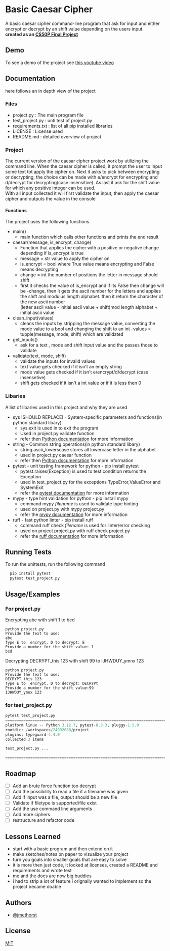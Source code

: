 
# Basic Caesar Cipher

A basic caesar cipher command-line program that ask for input and either encrypt or decrypt by an shift value depending on the users input.\
**created as an [CS50P Final Project](https://cs50.harvard.edu/python/2022/)**

## Demo

To see a demo of the project see [this youtube video](https://www)

## Documentation

here follows an in depth view of the project

### Files

- project.py : The main program file
- test_project.py : unti test of project.py
- requirements.txt : list of all pip installed libraries
- LICENSE : License used
- README.md : detailed overview of project

### Project

The current version of the caesar cipher project work by utilizing the command line.
When the caesar cipher is called, it prompt the user to input some text tot apply the cipher on. Next it asks to pick between encrypting or decrypting, the choice can be made with e/encrypt  for encrypting and d/decrypt for decrypting(case insensitive). As last it ask for the shift value for which any positive integer can be used.\
With all input collected it will first validate the input, then apply the caesar cipher and outputs the value in the console

#### Functions

The project uses the following functions

- main()
  - main function which calls other functions and prints the end result
- caesar(message, is_encrypt, change)
  - Function that applies the cipher with a positive or negative change depending if is_encrypt is true
  - message = str value to apply the cipher on
  - is_encrypt = bool where True value means encrypting and False means decrypting
  - change = int the number of positions the letter in message should shift
  - first it checks the value of is_encrypt and if its False then change will be -change, then it gets the ascii number for the letters and applies the shift and modulus length alphabet. then it return the character of the new ascii number\
   (letter ascii value - initial ascii value + shift)mod length alphabet + initial ascii value
- clean_input(values)
  - cleans the inputs by stripping the message value, converting the mode value to a bool and changing the shift to an int
  -values = tupple(message, mode, shift) which are validated
- get_inputs()
  - ask for a text , mode and shift input value and the passes those to validate
- validate(text, mode, shift)
  - validate the inputs for invalid values
  - text value gets checked if it isn't an empty string
  - mode value gets checked if it isn't e/encrypt/d/decrypt (case insensetive)
  - shift gets checked if it isn't a int value or if it is less then 0

### Libaries

A list of libaries used in this project and why they are used

- sys !SHOULD REPLACE! - System-specific parameters and functions(in python standard libary)
  - sys.exit is used in to exit the program
  - Used in project.py validate function
  - refer then [Python documentation](https://docs.python.org/3/library/sys.html#sys.exit) for more information
- string - Common string operations(in python standard libary)
  - string.ascii_lowerscase stores all lowercase letter in the alphabet
  - used in project.py caesar function
  - refer then [Python documentation](https://docs.python.org/3/library/string.html#string.ascii_lowercase) for more information
- pytest - unit testing framework for python - pip install pytest
  - pytest.raises(Exception) is used to test condition returns the Exception
  - used in test_project.py for the exceptions TypeError,ValueError and SystemExit
  - refer the [pytest documentation](https://docs.pytest.org/en/latest/#) for more information
- mypy - type hint validation for python - pip install mypy
  - command mypy *filename* is used to validate type hinting
  - used on project.py with mypy project.py
  - refer the [mypy documentation](https://mypy.readthedocs.io/en/stable/) for more information
- ruff - fast python linter - pip install ruff
  - command ruff check *filename* is used for linter/error checking
  - used on project project.py with ruff check project.py
  - refer the [ruff documentation](https://docs.astral.sh/ruff/) for more information

## Running Tests

To run the unittests, run the following command

``` bash
  pip install pytest
  pytest test_project.py
```

## Usage/Examples

### For project.py

Encrypting abc with shift 1 to bcd

```text
python project.py
Provide the text to use:
abc
Type E to  encrypt, D to decrypt: E
Provide a number for the shift value: 1
bcd
```

Decrypting DECRYPT_this 123 with shift 99 to IJHWDUY_ymnx 123
``` text
python project.py
Provide the text to use:
DECRYPT_this 123
Type E to  encrypt, D to decrypt: DECRYPt
Provide a number for the shift value:99
IJHWDUY_ymnx 123
```

### for test_project.py

```python
pytest test_project.py
=================================================================================== test session starts ====================================================================================
platform linux -- Python 3.12.7, pytest-8.3.3, pluggy-1.5.0
rootdir: /workspaces/24992088/project
plugins: typeguard-4.4.0
collected 3 items

test_project.py ...                                                                                                                                                                  [100%]

==================================================================================== 3 passed in 0.02s =====================================================================================
```

## Roadmap

- [ ] Add an brute force function too decrypt
- [ ] Add the possibility to read a file if a filename was given
- [ ] Add if input was a file, output  should be a new file
- [ ] Validate if filetype is supported/file exist
- [ ] Add the use command line arguments
- [ ] Add more ciphers
- [ ] restructure and refactor code

## Lessons Learned

- start with a basic program and then extend on it
- make sketches/notes on paper to visualize your project
- turn you goals into smaller goals that are easy to solve
- it is more then just code, it looked at licenses, created a README and requirements and wrote test
- me and the docs are now big buddies
- i had to strip a lot of feature i orignally wanted to implement so the project became doable

## Authors

- [@jmethorst](https://github.com/jmethorst)

## License

[MIT](https://choosealicense.com/licenses/mit/)
